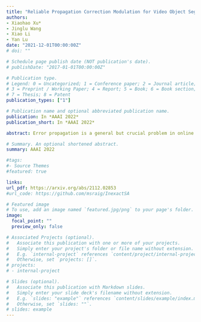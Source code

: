 ```yaml
---
title: "Reliable Propagation Correction Modulation for Video Object Segmentation"
authors:
- Xiaohao Xu*
- Jinglu Wang
- Xiao Li
- Yan Lu
date: "2021-12-01T00:00:00Z"
# doi: ""

# Schedule page publish date (NOT publication's date).
# publishDate: "2017-01-01T00:00:00Z"

# Publication type.
# Legend: 0 = Uncategorized; 1 = Conference paper; 2 = Journal article;
# 3 = Preprint / Working Paper; 4 = Report; 5 = Book; 6 = Book section;
# 7 = Thesis; 8 = Patent
publication_types: ["1"]

# Publication name and optional abbreviated publication name.
publication: In *AAAI 2022*
publication_short: In *AAAI 2022*

abstract: Error propagation is a general but crucial problem in online semi-supervised video object segmentation. We aim to suppress error propagation through a correction mechanism with high reliability. The key insight is to disentangle the correction from the conventional mask propagation process with reliable cues. We introduce two modulators, propagation and correction modulators, to separately perform channel-wise recalibration on the target frame embeddings according to local temporal correlations and reliable references respectively. Specifically, we assemble the modulators with a cascade propagation-correction scheme. This avoids overriding the effects of the reliable correction modulator by the propagation modulator. Although the reference frame with the ground truth label provides reliable cues, it could be very different from the target frame and introduce uncertain or incomplete correlations. We augment the reference cues by supplementing reliable feature patches to a maintained pool, thus offering more comprehensive and expressive object representations to the modulators. In addition, a reliability filter is designed to predict reliable patches and pass them in subsequent frames. Our model achieves the state-of-the-art performance on YouTube-VOS18, YouTube-VOS19, DAVIS17-Test/Val benchmarks. Extensive experiments demonstrate that the correction mechanism provides considerable performance gain by fully utilizing reliable guidance.

# Summary. An optional shortened abstract.
summary: AAAI 2022

#tags:
#- Source Themes
#featured: true

links:
url_pdf: https://arxiv.org/abs/2112.02853
#url_code: https://github.com/msraig/InexactSA

# Featured image
# To use, add an image named `featured.jpg/png` to your page's folder. 
image:
  focal_point: ""
  preview_only: false

# Associated Projects (optional).
#   Associate this publication with one or more of your projects.
#   Simply enter your project's folder or file name without extension.
#   E.g. `internal-project` references `content/project/internal-project/index.md`.
#   Otherwise, set `projects: []`.
# projects:
# - internal-project

# Slides (optional).
#   Associate this publication with Markdown slides.
#   Simply enter your slide deck's filename without extension.
#   E.g. `slides: "example"` references `content/slides/example/index.md`.
#   Otherwise, set `slides: ""`.
# slides: example
---
```

<!-- 
{{% alert note %}}
Click the *Cite* button above to demo the feature to enable visitors to import publication metadata into their reference management software.
{{% /alert %}}

{{% alert note %}}
Click the *Slides* button above to demo Academic's Markdown slides feature.
{{% /alert %}} -->

<!-- Supplementary notes can be added here, including [code and math](https://sourcethemes.com/academic/docs/writing-markdown-latex/). -->

